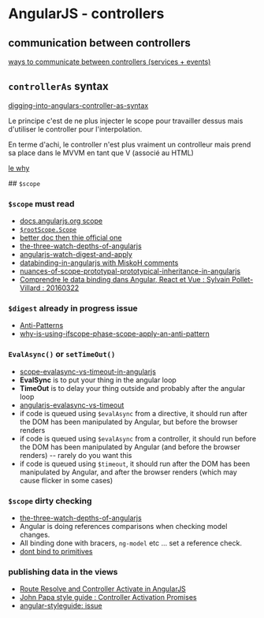 # AngularJS - controllers

## communication between controllers

[ways to communicate between controllers (services + events)](http://stackoverflow.com/questions/11252780/whats-the-correct-way-to-communicate-between-controllers-in-angularjs/19498009#19498009)

## `controllerAs` syntax

[digging-into-angulars-controller-as-syntax](http://toddmotto.com/digging-into-angulars-controller-as-syntax/)

Le principe c'est de ne plus injecter le scope pour travailler dessus mais d'utiliser le controller pour l'interpolation.

En terme d'achi, le controller n'est plus vraiment un controlleur mais prend sa place dans le MVVM en tant que V
(associé au HTML)

[le why](http://blog.thoughtram.io/angularjs/2015/01/02/exploring-angular-1.3-bindToController.html)

## `$scope`

### `$scope` must read

- [docs.angularjs.org scope](https://docs.angularjs.org/guide/scope)
- [`$rootScope.Scope`](https://docs.angularjs.org/api/ng/type/$rootScope.Scope)
- [better doc then thie official one](http://angular-tips.com/blog/2013/08/watch-how-the-apply-runs-a-digest/)
- [the-three-watch-depths-of-angularjs](http://teropa.info/blog/2014/01/26/the-three-watch-depths-of-angularjs.html)
- [angularjs-watch-digest-and-apply](http://www.benlesh.com/2013/08/angularjs-watch-digest-and-apply-oh-my.html)
- [databinding-in-angularjs with MiskoH comments](http://stackoverflow.com/questions/9682092/databinding-in-angularjs)
- [nuances-of-scope-prototypal-prototypical-inheritance-in-angularjs](http://stackoverflow.com/questions/14049480/what-are-the-nuances-of-scope-prototypal-prototypical-inheritance-in-angularjs/14049482#14049482)
- [Comprendre le data binding dans Angular, React et Vue : Sylvain Pollet-Villard : 20160322](http://sylvainpv.developpez.com/publications/data-binding/)

### `$digest` already in progress issue

- [Anti-Patterns](https://github.com/angular/angular.js/wiki/Anti-Patterns)
- [why-is-using-ifscope-phase-scope-apply-an-anti-pattern](http://stackoverflow.com/questions/22346990/why-is-using-ifscope-phase-scope-apply-an-anti-pattern)

### `EvalAsync()` or `setTimeOut()`

- [scope-evalasync-vs-timeout-in-angularjs](http://www.bennadel.com/blog/2605-scope-evalasync-vs-timeout-in-angularjs.htm)
- **EvalSync** is to put your thing in the angular loop
- **TimeOut** is to delay your thing outside and probably after the angular loop
- [angularjs-evalasync-vs-timeout](http://stackoverflow.com/questions/17301572/angularjs-evalasync-vs-timeout)
- if code is queued using `$evalAsync` from a directive, it should run after the DOM has been manipulated by Angular, but before the browser renders
- if code is queued using `$evalAsync` from a controller, it should run before the DOM has been manipulated by Angular (and before the browser renders) -- rarely do you want this
- if code is queued using `$timeout`, it should run after the DOM has been manipulated by Angular, and after the browser renders (which may cause flicker in some cases)

### `$scope` dirty checking

- [the-three-watch-depths-of-angularjs](http://teropa.info/blog/2014/01/26/the-three-watch-depths-of-angularjs.html)
- Angular is doing references comparisons when checking model changes.
- All binding done with bracers, `ng-model` etc ... set a reference check.
- [dont bind to primitives](http://www.codelord.net/2014/05/10/understanding-angulars-magic-dont-bind-to-primitives/)

### publishing data in the views

- [Route Resolve and Controller Activate in AngularJS](http://www.johnpapa.net/route-resolve-and-controller-activate-in-angularjs/)
- [John Papa style guide : Controller Activation Promises](https://github.com/johnpapa/angular-styleguide#style-y080)
- [angular-styleguide: issue](https://github.com/johnpapa/angular-styleguide/issues/661)
